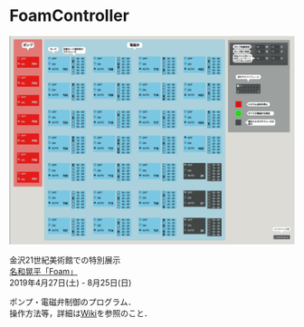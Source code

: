 # FoamController

<img src="https://raw.githubusercontent.com/h-nishihata/FoamController/master/ScreenShot.png" width="512">

金沢21世紀美術館での特別展示  
[名和晃平「Foam」](https://www.kanazawa21.jp/data_list.php?g=17&d=1772)  
2019年4月27日(土) - 8月25日(日)  

ポンプ・電磁弁制御のプログラム．  
操作方法等，詳細は[Wiki](https://github.com/h-nishihata/FoamController/wiki/)を参照のこと．
